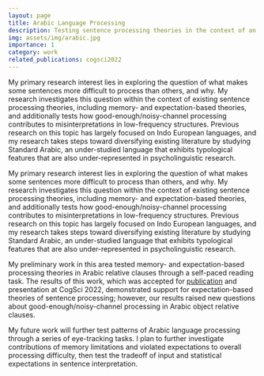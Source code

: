 ```yaml
---
layout: page
title: Arabic Language Processing
description: Testing sentence processing theories in the context of an underrepresented language
img: assets/img/arabic.jpg
importance: 1
category: work
related_publications: cogsci2022
---
```

My primary research interest lies in exploring the question of what makes some sentences more difficult to process than others, and why. My research investigates this question within the context of existing sentence processing theories, including memory- and expectation-based theories, and additionally tests how good-enough/noisy-channel processing contributes to misinterpretations in low-frequency structures. Previous research on this topic has largely focused on Indo European languages, and my research takes steps toward diversifying existing literature by studying Standard Arabic, an under-studied language that exhibits typological features that are also under-represented in psycholinguistic research.

My primary research interest lies in exploring the question of what makes some sentences more difficult to process than others, and why. My research investigates this question within the context of existing sentence processing theories, including memory- and expectation-based theories, and additionally tests how good-enough/noisy-channel processing contributes to misinterpretations in low-frequency structures. Previous research on this topic has largely focused on Indo European languages, and my research takes steps toward diversifying existing literature by studying Standard Arabic, an under-studied language that exhibits typological features that are also under-represented in psycholinguistic research.

My preliminary work in this area tested memory- and expectation-based processing theories in Arabic relative clauses through a self-paced reading task. The results of this work, which was accepted for [publication](https://escholarship.org/content/qt51d7m5np/qt51d7m5np.pdf) and presentation at CogSci 2022, demonstrated support for expectation-based theories of sentence processing; however, our results raised new questions about good-enough/noisy-channel processing in Arabic object relative clauses.

My future work will further test patterns of Arabic language processing through a series of eye-tracking tasks. I plan to further investigate contributions of memory limitations and violated expectations to overall processing difficulty, then test the tradeoff of input and statistical expectations in sentence interpretation.
